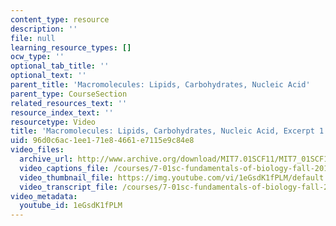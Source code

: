 ```yaml
---
content_type: resource
description: ''
file: null
learning_resource_types: []
ocw_type: ''
optional_tab_title: ''
optional_text: ''
parent_title: 'Macromolecules: Lipids, Carbohydrates, Nucleic Acid'
parent_type: CourseSection
related_resources_text: ''
resource_index_text: ''
resourcetype: Video
title: 'Macromolecules: Lipids, Carbohydrates, Nucleic Acid, Excerpt 1'
uid: 96d0c6ac-1ee1-71e8-4661-e7115e9c84e8
video_files:
  archive_url: http://www.archive.org/download/MIT7.01SCF11/MIT7_01SCF11_track19_300k.mp4
  video_captions_file: /courses/7-01sc-fundamentals-of-biology-fall-2011/c8817f6dfba054408547d069e1f13056_1eGsdK1fPLM.vtt
  video_thumbnail_file: https://img.youtube.com/vi/1eGsdK1fPLM/default.jpg
  video_transcript_file: /courses/7-01sc-fundamentals-of-biology-fall-2011/714454359fded8aa3fa9d4eec6378c8c_1eGsdK1fPLM.pdf
video_metadata:
  youtube_id: 1eGsdK1fPLM
---
```

